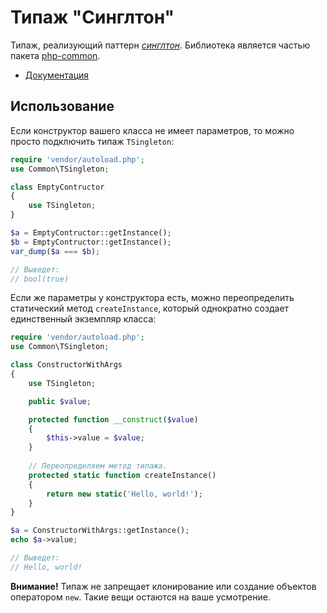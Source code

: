 # Типаж "Синглтон"

Типаж, реализующий паттерн *[синглтон](https://ru.wikipedia.org/wiki/%D0%9E%D0%B4%D0%B8%D0%BD%D0%BE%D1%87%D0%BA%D0%B0_(%D1%88%D0%B0%D0%B1%D0%BB%D0%BE%D0%BD_%D0%BF%D1%80%D0%BE%D0%B5%D0%BA%D1%82%D0%B8%D1%80%D0%BE%D0%B2%D0%B0%D0%BD%D0%B8%D1%8F))*. Библиотека является частью пакета [php-common](https://github.com/gleb-mihalkov/php-common).

* [Документация](https://gleb-mihalkov.github.io/php-common-singleton/)

## Использование

Если конструктор вашего класса не имеет параметров, то можно просто подключить типаж `TSingleton`:

```php
require 'vendor/autoload.php';
use Common\TSingleton;

class EmptyContructor
{
    use TSingleton;
}

$a = EmptyContructor::getInstance();
$b = EmptyContructor::getInstance();
var_dump($a === $b);

// Выведет:
// bool(true)
```

Если же параметры у конструктора есть, можно переопределить статический метод `createInstance`, который однократно создает единственный экземпляр класса:

```php
require 'vendor/autoload.php';
use Common\TSingleton;

class ConstructorWithArgs
{
    use TSingleton;

    public $value;

    protected function __construct($value)
    {
        $this->value = $value;
    }
    
    // Переопределяем метод типажа.
    protected static function createInstance()
    {
        return new static('Hello, world!');
    }
}

$a = ConstructorWithArgs::getInstance();
echo $a->value;

// Выведет:
// Hello, world!
```

**Внимание!** Типаж не запрещает клонирование или создание объектов оператором `new`. Такие вещи остаются на ваше усмотрение.